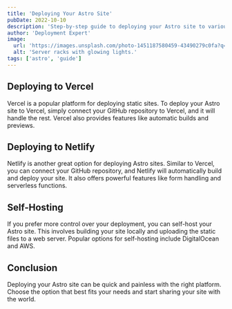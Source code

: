 ```yaml
---
title: 'Deploying Your Astro Site'
pubDate: 2022-10-10
description: 'Step-by-step guide to deploying your Astro site to various platforms.'
author: 'Deployment Expert'
image:
  url: 'https://images.unsplash.com/photo-1451187580459-43490279c0fa?q=80&w=2072&auto=format&fit=crop&ixlib=rb-4.0.3&ixid=M3wxMjA3fDB8MHxwaG90by1wYWdlfHx8fGVufDB8fHx8fA%3D%3D'
  alt: 'Server racks with glowing lights.'
tags: ['astro', 'guide']
---
```


## Deploying to Vercel

Vercel is a popular platform for deploying static sites. To deploy your Astro site to Vercel, simply connect your GitHub repository to Vercel, and it will handle the rest. Vercel also provides features like automatic builds and previews.

## Deploying to Netlify

Netlify is another great option for deploying Astro sites. Similar to Vercel, you can connect your GitHub repository, and Netlify will automatically build and deploy your site. It also offers powerful features like form handling and serverless functions.

## Self-Hosting

If you prefer more control over your deployment, you can self-host your Astro site. This involves building your site locally and uploading the static files to a web server. Popular options for self-hosting include DigitalOcean and AWS.

## Conclusion

Deploying your Astro site can be quick and painless with the right platform. Choose the option that best fits your needs and start sharing your site with the world.
